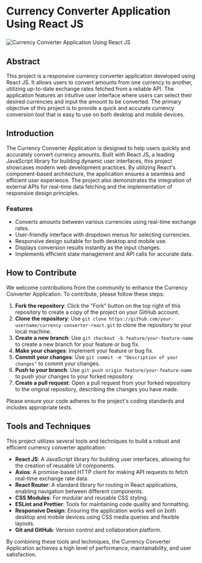 # Currency Converter Application Using React JS

###
![Currency Converter Application Using React JS](https://github.com/afzaaljavaid47/Currency-Converter-Application-Using-React-JS/blob/master/Banner.PNG)
###
## Abstract

This project is a responsive currency converter application developed using React JS. It allows users to convert amounts from one currency to another, utilizing up-to-date exchange rates fetched from a reliable API. The application features an intuitive user interface where users can select their desired currencies and input the amount to be converted. The primary objective of this project is to provide a quick and accurate currency conversion tool that is easy to use on both desktop and mobile devices.

## Introduction

The Currency Converter Application is designed to help users quickly and accurately convert currency amounts. Built with React JS, a leading JavaScript library for building dynamic user interfaces, this project showcases modern web development practices. By utilizing React's component-based architecture, the application ensures a seamless and efficient user experience. The project also demonstrates the integration of external APIs for real-time data fetching and the implementation of responsive design principles.

### Features

- Converts amounts between various currencies using real-time exchange rates.
- User-friendly interface with dropdown menus for selecting currencies.
- Responsive design suitable for both desktop and mobile use.
- Displays conversion results instantly as the input changes.
- Implements efficient state management and API calls for accurate data.

## How to Contribute

We welcome contributions from the community to enhance the Currency Converter Application. To contribute, please follow these steps:

1. **Fork the repository**: Click the "Fork" button on the top right of this repository to create a copy of the project on your GitHub account.
2. **Clone the repository**: Use `git clone https://github.com/your-username/currency-converter-react.git` to clone the repository to your local machine.
3. **Create a new branch**: Use `git checkout -b feature/your-feature-name` to create a new branch for your feature or bug fix.
4. **Make your changes**: Implement your feature or bug fix.
5. **Commit your changes**: Use `git commit -m "Description of your changes"` to commit your changes.
6. **Push to your branch**: Use `git push origin feature/your-feature-name` to push your changes to your forked repository.
7. **Create a pull request**: Open a pull request from your forked repository to the original repository, describing the changes you have made.

Please ensure your code adheres to the project's coding standards and includes appropriate tests.

## Tools and Techniques

This project utilizes several tools and techniques to build a robust and efficient currency converter application:

- **React JS**: A JavaScript library for building user interfaces, allowing for the creation of reusable UI components.
- **Axios**: A promise-based HTTP client for making API requests to fetch real-time exchange rate data.
- **React Router**: A standard library for routing in React applications, enabling navigation between different components.
- **CSS Modules**: For modular and reusable CSS styling.
- **ESLint and Prettier**: Tools for maintaining code quality and formatting.
- **Responsive Design**: Ensuring the application works well on both desktop and mobile devices using CSS media queries and flexible layouts.
- **Git and GitHub**: Version control and collaboration platform.

By combining these tools and techniques, the Currency Converter Application achieves a high level of performance, maintainability, and user satisfaction.
